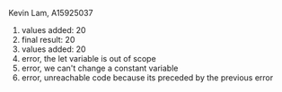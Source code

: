 Kevin Lam, A15925037

1. values added: 20
2. final result: 20
3. values added: 20
4. error, the let variable is out of scope
5. error, we can't change a constant variable
6. error, unreachable code because its preceded by the previous error